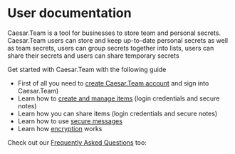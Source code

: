 # User documentation

Caesar.Team is a tool for businesses to store team and personal secrets. Caesar.Team users can store and keep up-to-date personal secrets as well as team secrets, users can group secrets together into lists, users can share their secrets and users can share temporary secrets

Get started with Caesar.Team with the following guide

* First of all you need to [create Caesar.Team account](https://github.com/caesar-team/docs/tree/master/user-documentation/create_account) and sign into Caesar.Team\) 
* Learn how to [create and manage items](https://github.com/caesar-team/docs/tree/master/managing_items) \(login credentials and secure notes\)
* Learn how you can share items \(login credentials and secure notes\)
* Learn how to use [secure messages](https://github.com/caesar-team/docs/blob/master/user-documentation/secure-messages.md)
* Learn how [encryption](https://github.com/caesar-team/docs/blob/master/user-documentation/encryption-technology.md) works



Check out our [Frequently Asked Questions](https://github.com/caesar-team/docs/blob/master/faq.md) too:

